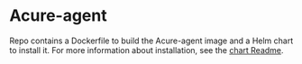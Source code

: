 # Acure-agent

Repo contains a Dockerfile to build the Acure-agent image and a Helm chart to install it.
For more information about installation, see the [chart Readme](charts/acure-agent/README.md).